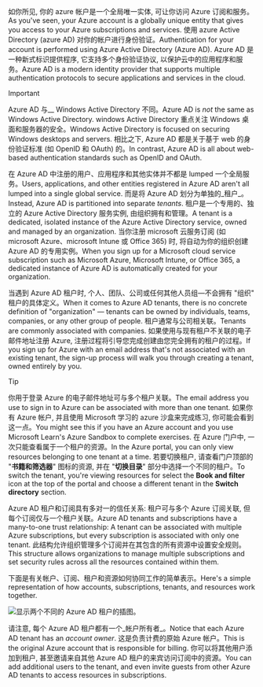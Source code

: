 <span data-ttu-id="989cd-101">如你所见, 你的 azure 帐户是一个全局唯一实体, 可让你访问 Azure 订阅和服务。</span><span class="sxs-lookup"><span data-stu-id="989cd-101">As you've seen, your Azure account is a globally unique entity that gives you access to your Azure subscriptions and services.</span></span> <span data-ttu-id="989cd-102">使用 azure Active Directory (azure AD) 对你的帐户进行身份验证。</span><span class="sxs-lookup"><span data-stu-id="989cd-102">Authentication for your account is performed using Azure Active Directory (Azure AD).</span></span> <span data-ttu-id="989cd-103">Azure AD 是一种新式标识提供程序, 它支持多个身份验证协议, 以保护云中的应用程序和服务。</span><span class="sxs-lookup"><span data-stu-id="989cd-103">Azure AD is a modern identity provider that supports multiple authentication protocols to secure applications and services in the cloud.</span></span> 

> [!IMPORTANT]
> <span data-ttu-id="989cd-104">Azure AD 与__ Windows Active Directory 不同。</span><span class="sxs-lookup"><span data-stu-id="989cd-104">Azure AD is _not_ the same as Windows Active Directory.</span></span> <span data-ttu-id="989cd-105">windows Active Directory 重点关注 Windows 桌面和服务器的安全。</span><span class="sxs-lookup"><span data-stu-id="989cd-105">Windows Active Directory is focused on securing Windows desktops and servers.</span></span> <span data-ttu-id="989cd-106">相比之下, Azure AD 都是关于基于 web 的身份验证标准 (如 OpenID 和 OAuth) 的。</span><span class="sxs-lookup"><span data-stu-id="989cd-106">In contrast, Azure AD is all about web-based authentication standards such as OpenID and OAuth.</span></span>

<span data-ttu-id="989cd-107">在 Azure AD 中注册的用户、应用程序和其他实体并不都是 lumped 一个全局服务。</span><span class="sxs-lookup"><span data-stu-id="989cd-107">Users, applications, and other entities registered in Azure AD aren't all lumped into a single global service.</span></span> <span data-ttu-id="989cd-108">而是将 Azure AD 划分为单独的_租户_。</span><span class="sxs-lookup"><span data-stu-id="989cd-108">Instead, Azure AD is partitioned into separate _tenants_.</span></span> <span data-ttu-id="989cd-109">租户是一个专用的、独立的 Azure Active Directory 服务实例, 由组织拥有和管理。</span><span class="sxs-lookup"><span data-stu-id="989cd-109">A tenant is a dedicated, isolated instance of the Azure Active Directory service, owned and managed by an organization.</span></span> <span data-ttu-id="989cd-110">当你注册 microsoft 云服务订阅 (如 microsoft Azure、microsoft Intune 或 Office 365) 时, 将自动为你的组织创建 Azure AD 的专用实例。</span><span class="sxs-lookup"><span data-stu-id="989cd-110">When you sign up for a Microsoft cloud service subscription such as Microsoft Azure, Microsoft Intune, or Office 365, a dedicated instance of Azure AD is automatically created for your organization.</span></span>

<span data-ttu-id="989cd-111">当遇到 Azure AD 租户时, 个人、团队、公司或任何其他人员组&mdash;不会拥有 "组织" 租户的具体定义。</span><span class="sxs-lookup"><span data-stu-id="989cd-111">When it comes to Azure AD tenants, there is no concrete definition of "organization" &mdash; tenants can be owned by individuals, teams, companies, or any other group of people.</span></span> <span data-ttu-id="989cd-112">租户通常与公司相关联。</span><span class="sxs-lookup"><span data-stu-id="989cd-112">Tenants are commonly associated with companies.</span></span> <span data-ttu-id="989cd-113">如果使用与现有租户不关联的电子邮件地址注册 Azure, 注册过程将引导您完成创建由您完全拥有的租户的过程。</span><span class="sxs-lookup"><span data-stu-id="989cd-113">If you sign up for Azure with an email address that's not associated with an existing tenant, the sign-up process will walk you through creating a tenant, owned entirely by you.</span></span>

> [!TIP]
> <span data-ttu-id="989cd-114">你用于登录 Azure 的电子邮件地址可与多个租户关联。</span><span class="sxs-lookup"><span data-stu-id="989cd-114">The email address you use to sign in to Azure can be associated with more than one tenant.</span></span> <span data-ttu-id="989cd-115">如果你有 Azure 帐户, 并且使用 Microsoft 学习的 azure 沙盒来完成练习, 你可能会看到这一点。</span><span class="sxs-lookup"><span data-stu-id="989cd-115">You might see this if you have an Azure account and you use Microsoft Learn's Azure Sandbox to complete exercises.</span></span> <span data-ttu-id="989cd-116">在 Azure 门户中, 一次只能查看属于一个租户的资源。</span><span class="sxs-lookup"><span data-stu-id="989cd-116">In the Azure portal, you can only view resources belonging to one tenant at a time.</span></span> <span data-ttu-id="989cd-117">若要切换租户, 请查看门户顶部的 "**书籍和筛选器**" 图标的资源, 并在 "**切换目录**" 部分中选择一个不同的租户。</span><span class="sxs-lookup"><span data-stu-id="989cd-117">To switch the tenant, you're viewing resources for select the **Book and filter** icon at the top of the portal and choose a different tenant in the **Switch directory** section.</span></span>

<span data-ttu-id="989cd-118">Azure AD 租户和订阅具有多对一的信任关系: 租户可与多个 Azure 订阅关联, 但每个订阅仅与一个租户关联。</span><span class="sxs-lookup"><span data-stu-id="989cd-118">Azure AD tenants and subscriptions have a many-to-one trust relationship: A tenant can be associated with multiple Azure subscriptions, but every subscription is associated with only one tenant.</span></span> <span data-ttu-id="989cd-119">此结构允许组织管理多个订阅并在其包含的所有资源中设置安全规则。</span><span class="sxs-lookup"><span data-stu-id="989cd-119">This structure allows organizations to manage multiple subscriptions and set security rules across all the resources contained within them.</span></span>

<span data-ttu-id="989cd-120">下面是有关帐户、订阅、租户和资源如何协同工作的简单表示。</span><span class="sxs-lookup"><span data-stu-id="989cd-120">Here's a simple representation of how accounts, subscriptions, tenants, and resources work together.</span></span>

![显示两个不同的 Azure AD 租户的插图。](../media/4-azure-ad-tenant.png)

<span data-ttu-id="989cd-124">请注意, 每个 Azure AD 租户都有一个_帐户所有者_。</span><span class="sxs-lookup"><span data-stu-id="989cd-124">Notice that each Azure AD tenant has an _account owner_.</span></span> <span data-ttu-id="989cd-125">这是负责计费的原始 Azure 帐户。</span><span class="sxs-lookup"><span data-stu-id="989cd-125">This is the original Azure account that is responsible for billing.</span></span> <span data-ttu-id="989cd-126">你可以将其他用户添加到租户, 甚至邀请来自其他 Azure AD 租户的来宾访问订阅中的资源。</span><span class="sxs-lookup"><span data-stu-id="989cd-126">You can add additional users to the tenant, and even invite guests from other Azure AD tenants to access resources in subscriptions.</span></span>